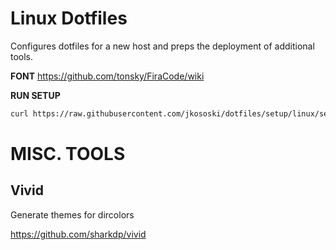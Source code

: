 # Linux Dotfiles

Configures dotfiles for a new host and preps the deployment of additional tools.


**FONT**
https://github.com/tonsky/FiraCode/wiki

**RUN SETUP**
```bash
curl https://raw.githubusercontent.com/jkososki/dotfiles/setup/linux/setup.sh | /bin/bash
```

# MISC. TOOLS

## Vivid
Generate themes for dircolors

https://github.com/sharkdp/vivid <br>

